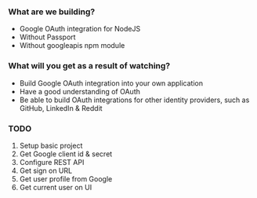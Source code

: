 ### What are we building?
- Google OAuth integration for NodeJS
- Without Passport
- Without googleapis npm module

### What will you get as a result of watching?
- Build Google OAuth integration into your own application
- Have a good understanding of OAuth
- Be able to build OAuth integrations for other identity providers, such as GitHub, LinkedIn & Reddit

### TODO
1. Setup basic project
2. Get Google client id & secret
3. Configure REST API
4. Get sign on URL
5. Get user profile from Google
6. Get current user on UI